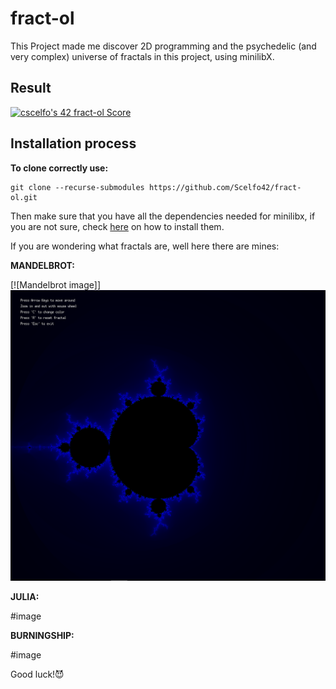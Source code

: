 # fract-ol

This Project made me discover 2D programming and the psychedelic (and very complex) universe of fractals in this project, using minilibX.

## Result

[![cscelfo's 42 fract-ol Score](https://badge42.vercel.app/api/v2/clg22s3a2000608ml2qvs6aly/project/2977398)](https://github.com/JaeSeoKim/badge42)

## Installation process

**To clone correctly use:**

```
git clone --recurse-submodules https://github.com/Scelfo42/fract-ol.git
```

Then make sure that you have all the dependencies needed for minilibx, if you are not sure, check <a target="_blank" href="https://harm-smits.github.io/42docs/libs/minilibx/getting_started.html#installation">here</a> on how to install them.

If you are wondering what fractals are, well here there are mines:

**MANDELBROT:**

[![Mandelbrot image]]<img src="fractals/mandelbrot.png"></img>

**JULIA:**

#image

**BURNINGSHIP:**

#image

Good luck!😈
